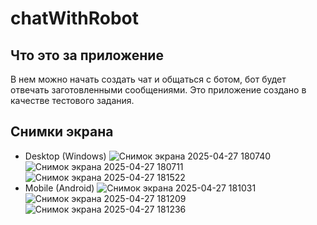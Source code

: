 # chatWithRobot
## Что это за приложение
В нем можно начать создать чат и общаться с ботом, бот будет отвечать заготовленными сообщениями. Это приложение создано в качестве тестового задания.
## Снимки экрана
* Desktop (Windows)
![Снимок экрана 2025-04-27 180740](https://github.com/user-attachments/assets/e41ea42e-c930-422b-a5de-80c9c9047445)
![Снимок экрана 2025-04-27 180711](https://github.com/user-attachments/assets/3eed2ef5-3036-405a-bf13-8c3d4c3c7f0e)
![Снимок экрана 2025-04-27 181522](https://github.com/user-attachments/assets/bcbfba85-9cac-4148-9340-88dd6696333f)
* Mobile (Android)
![Снимок экрана 2025-04-27 181031](https://github.com/user-attachments/assets/bd6cfb08-21e9-41a7-9b0b-c140e4a6fd3d)
![Снимок экрана 2025-04-27 181209](https://github.com/user-attachments/assets/74b27381-ec65-4c84-9996-2326957c63c6)
![Снимок экрана 2025-04-27 181236](https://github.com/user-attachments/assets/9d313f2c-2326-4602-863f-ef4808f3e2c2)
